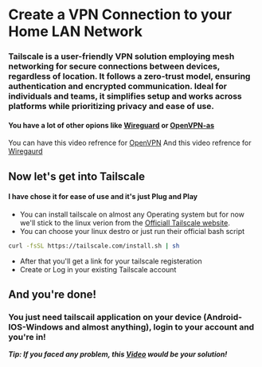 # Create a VPN Connection to your Home LAN Network
### Tailscale is a user-friendly VPN solution employing mesh networking for secure connections between devices, regardless of location. It follows a zero-trust model, ensuring authentication and encrypted communication. Ideal for individuals and teams, it simplifies setup and works across platforms while prioritizing privacy and ease of use.
#### You have a lot of other opions like [Wireguard](https://www.wireguard.com/install/) or [OpenVPN-as](https://github.com/linuxserver-archive/docker-openvpn-as)
You can have this video refrence for [OpenVPN](https://www.youtube.com/watch?v=3F18KT8W7CQ&t=474s&ab_channel=TonyTeachesTech)
And this video refrence for [Wiregaurd](https://youtu.be/_sfddZHhOj4?t=2615)
## Now let's get into Tailscale
#### I have chose it for ease of use and it's just Plug and Play
- You can install tailscale on almost any Operating system but for now we'll stick to the linux verion from the [Officiall Tailscale website](https://tailscale.com/download/linux).
- You can choose your linux destro or just run their official bash script
```bash
curl -fsSL https://tailscale.com/install.sh | sh
```
- After that you'll get a link for your tailscale registeration
- Create or Log in your existing Tailscale account

## And you're done!
### You just need tailscail application on your device (Android-IOS-Windows and almost anything), login to your account and you're in!

***Tip: If you faced any problem, this [Video](https://www.youtube.com/watch?v=QJzjJozAYJo&ab_channel=MRP) would be your solution!***
